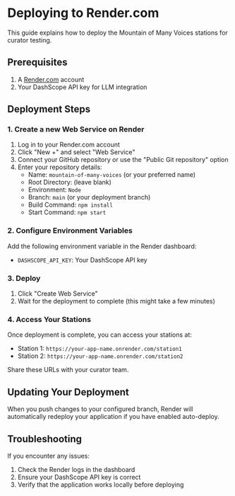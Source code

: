 # Deploying to Render.com

This guide explains how to deploy the Mountain of Many Voices stations for curator testing.

## Prerequisites

1. A [Render.com](https://render.com) account
2. Your DashScope API key for LLM integration

## Deployment Steps

### 1. Create a new Web Service on Render

1. Log in to your Render.com account
2. Click "New +" and select "Web Service"
3. Connect your GitHub repository or use the "Public Git repository" option
4. Enter your repository details:
   - Name: `mountain-of-many-voices` (or your preferred name)
   - Root Directory: (leave blank)
   - Environment: `Node`
   - Branch: `main` (or your deployment branch)
   - Build Command: `npm install`
   - Start Command: `npm start`

### 2. Configure Environment Variables

Add the following environment variable in the Render dashboard:

- `DASHSCOPE_API_KEY`: Your DashScope API key

### 3. Deploy

1. Click "Create Web Service"
2. Wait for the deployment to complete (this might take a few minutes)

### 4. Access Your Stations

Once deployment is complete, you can access your stations at:

- Station 1: `https://your-app-name.onrender.com/station1`
- Station 2: `https://your-app-name.onrender.com/station2`

Share these URLs with your curator team.

## Updating Your Deployment

When you push changes to your configured branch, Render will automatically redeploy your application if you have enabled auto-deploy.

## Troubleshooting

If you encounter any issues:

1. Check the Render logs in the dashboard
2. Ensure your DashScope API key is correct
3. Verify that the application works locally before deploying